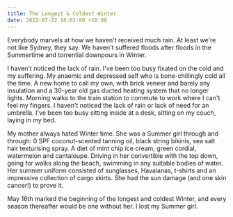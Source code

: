 ```yaml
---
title: The Longest & Coldest Winter
date: 2022-07-22 16:01:00 +10:00
---
```


Everybody marvels at how we haven't received much rain. At least we're not like Sydney, they say. We haven't suffered floods after floods in the Summertime and torrential downpours in Winter. 

I haven't noticed the lack of rain. I've been too busy fixated on the cold and my suffering. My anaemic and depressed self who is bone-chillingly cold all the time. A new home to call my own, with brick veneer and barely any insulation and a 30-year old gas ducted heating system that no longer lights. Morning walks to the train station to commute to work where I can't feel my fingers. I haven't noticed the lack of rain or lack of need for an umbrella. I've been too busy sitting inside at a desk, sitting on my couch, laying in my bed. 

My mother always hated Winter time. She was a Summer girl through and through: 0 SPF coconut-scented tanning oil, black string bikinis, sea salt hair texturising spray. A diet of mint chip ice cream, green cordial, watermelon and cantaloupe. Driving in her convertible with the top down, going for walks along the beach, swimming in any suitable bodies of water. Her summer uniform consisted of sunglasses, Havaianas, t-shirts and an impressive collection of cargo skirts. She had the sun damage (and one skin cancer!) to prove it. 

May 16th marked the beginning of the longest and coldest Winter, and every season thereafter would be one without her. I lost my Summer girl. 